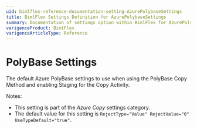 ```yaml
---
uid: bimlflex-reference-documentation-setting-AzurePolybaseSettings
title: BimlFlex Settings Definition for AzurePolybaseSettings
summary: Documentation of settings option within BimlFlex for AzurePolybaseSettings
varigenceProduct: BimlFlex
varigenceArticleType: Reference
---
```


# PolyBase Settings

The default Azure PolyBase settings to use when using the PolyBase Copy Method and enabling Staging for the Copy Activity.

Notes:

* This setting is part of the *Azure Copy* settings category.
* The default value for this setting is `RejectType="Value" RejectValue="0" UseTypeDefault="true"`.